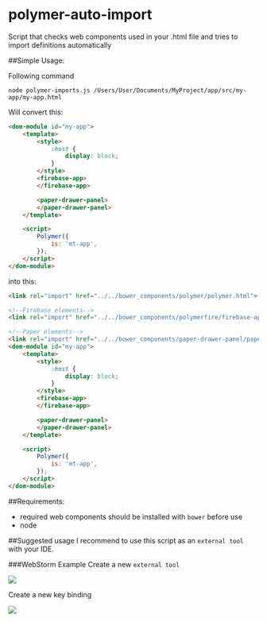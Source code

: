 # polymer-auto-import
Script that checks web components used in your .html file and tries to import definitions automatically 

##Simple Usage:

Following command

``
 node polymer-imports.js /Users/User/Documents/MyProject/app/src/my-app/my-app.html 
``

Will convert this:

```html
<dom-module id="my-app">
    <template>
        <style>
            :host {
                display: block;
            }
        </style>
        <firebase-app>
        </firebase-app>

        <paper-drawer-panel>
        </paper-drawer-panel>
    </template>

    <script>
        Polymer({
            is: 'mt-app',
        });
    </script>
</dom-module>
```

into this:

```html
<link rel="import" href="../../bower_components/polymer/polymer.html">

<!--Firebase elements-->
<link rel="import" href="../../bower_components/polymerfire/firebase-app.html">

<!--Paper elements-->
<link rel="import" href="../../bower_components/paper-drawer-panel/paper-drawer-panel.html">
<dom-module id="my-app">
    <template>
        <style>
            :host {
                display: block;
            }
        </style>
        <firebase-app>
        </firebase-app>

        <paper-drawer-panel>
        </paper-drawer-panel>
    </template>

    <script>
        Polymer({
            is: 'mt-app',
        });
    </script>
</dom-module>
```

##Requirements:
  - required web components should be installed with `bower` before use
  - node

##Suggested usage
I recommend to use this script as an `external tool` with your IDE. 

###WebStorm Example
Create a new `external tool`

<img src="https://s14.postimg.org/uoxekb701/Screen_Shot_2016_10_16_at_16_14_08.png">

Create a new key binding

<img src="https://s10.postimg.org/h6tsa86pl/Screen_Shot_2016_10_16_at_16_14_46.png">


